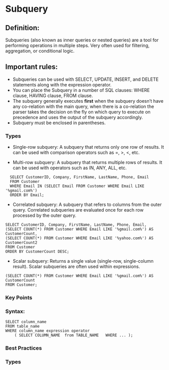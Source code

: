 # Subquery

## Definition:  
Subqueries (also known as inner queries or nested queries) are a tool for performing operations in multiple steps. Very often used for filtering, aggregation, or conditional logic.
## Important rules:

- Subqueries can be used with SELECT, UPDATE, INSERT, and DELETE statements along with the expression operator.
- You can place the Subquery in a number of SQL clauses: WHERE clause, HAVING clause, FROM clause.
- The subquery generally executes <b>first</b> when the subquery doesn’t have any co-relation with the main query, when there is a co-relation the parser takes the decision on the fly on which query to execute on precedence and uses the output of the subquery accordingly.
- Subquery must be enclosed in parentheses.
  
### Types
- Single-row subquery: A subquery that returns only one row of results. It can be used with comparison operators such as =, >, <, etc.


- Multi-row subquery: A subquery that returns multiple rows of results. It can be used with operators such as IN, ANY, ALL, etc.

```
  SELECT CustomerID, Company, FirstName, LastName, Phone, Email
  FROM Customer
  WHERE Email IN (SELECT Email FROM Customer WHERE Email LIKE '%gmail.com%')
  ORDER BY Email;
```
- Correlated subquery: A subquery that refers to columns from the outer query. Correlated subqueries are evaluated once for each row processed by the outer query.

```
SELECT CustomerID, Company, FirstName, LastName, Phone, Email,
(SELECT COUNT(*) FROM Customer WHERE Email LIKE '%gmail.com%') AS CustomerCount,
(SELECT COUNT(*) FROM Customer WHERE Email LIKE '%yahoo.com%') AS CustomerCount2
FROM Customer
ORDER BY CustomerCount DESC;

```

  
- Scalar subquery: Returns a single value (single-row, single-column result). Scalar subqueries are often used within expressions.
``` SELECT CustomerID, Company, FirstName, LastName, Phone, Email,
(SELECT COUNT(*) FROM Customer WHERE Email LIKE '%gmail.com%') AS CustomerCount
FROM Customer;
```
  

### Key Points

### Syntax:
```
SELECT column_name
FROM table_name
WHERE column_name expression operator 
    ( SELECT COLUMN_NAME  from TABLE_NAME   WHERE ... );
```

### Best Practices


### Types
